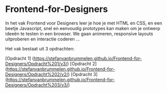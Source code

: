 # Frontend-for-Designers

In het vak Frontend voor Designers leer je hoe je met HTML en CSS, en een beetje Javascript, snel en eenvoudig prototypes kan maken om je ontwerp ideeën te testen in een browser. We gaan animeren, responsive layouts uitproberen en interactie coderen ...

Het vak bestaat uit 3 opdrachten:

[Opdracht 1] (https://stefanvanbrummelen.github.io/Frontend-for-Designers/Opdracht%201/v3/)
[Opdracht 2] (https://stefanvanbrummelen.github.io/Frontend-for-Designers/Opdracht%202/v2/)
[Opdracht 3] (https://stefanvanbrummelen.github.io/Frontend-for-Designers/Opdracht%203/v3/)
